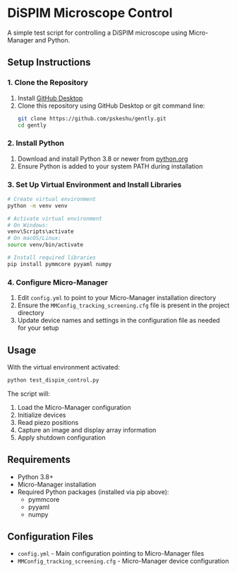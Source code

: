 # DiSPIM Microscope Control

A simple test script for controlling a DiSPIM microscope using Micro-Manager and Python.

## Setup Instructions

### 1. Clone the Repository

1. Install [GitHub Desktop](https://desktop.github.com/)
2. Clone this repository using GitHub Desktop or git command line:
   ```bash
   git clone https://github.com/pskeshu/gently.git
   cd gently
   ```

### 2. Install Python

1. Download and install Python 3.8 or newer from [python.org](https://www.python.org/downloads/)
2. Ensure Python is added to your system PATH during installation

### 3. Set Up Virtual Environment and Install Libraries

```bash
# Create virtual environment
python -m venv venv

# Activate virtual environment
# On Windows:
venv\Scripts\activate
# On macOS/Linux:
source venv/bin/activate

# Install required libraries
pip install pymmcore pyyaml numpy
```

### 4. Configure Micro-Manager

1. Edit `config.yml` to point to your Micro-Manager installation directory
2. Ensure the `MMConfig_tracking_screening.cfg` file is present in the project directory
3. Update device names and settings in the configuration file as needed for your setup

## Usage

With the virtual environment activated:

```bash
python test_dispim_control.py
```

The script will:
1. Load the Micro-Manager configuration
2. Initialize devices
3. Read piezo positions
4. Capture an image and display array information  
5. Apply shutdown configuration

## Requirements

- Python 3.8+
- Micro-Manager installation
- Required Python packages (installed via pip above):
  - pymmcore
  - pyyaml  
  - numpy

## Configuration Files

- `config.yml` - Main configuration pointing to Micro-Manager files
- `MMConfig_tracking_screening.cfg` - Micro-Manager device configuration